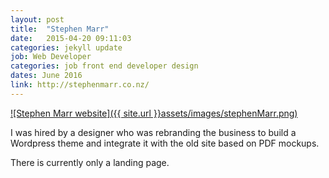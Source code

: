```yaml
---
layout: post
title:  "Stephen Marr"
date:   2015-04-20 09:11:03
categories: jekyll update
job: Web Developer
categories: job front end developer design
dates: June 2016
link: http://stephenmarr.co.nz/
---
```


[![Stephen Marr website]({{ site.url }}assets/images/stephenMarr.png)](http://stephenmarr.co.nz/)

I was hired by a designer who was rebranding the business to build a Wordpress theme and integrate it with the old site based on PDF mockups.

There is currently only a landing page.
